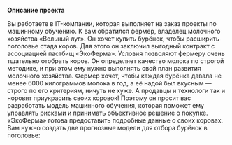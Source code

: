 **Описание проекта**

Вы работаете в IT-компании, которая выполняет на заказ проекты по машинному обучению. К вам обратился фермер, владелец молочного хозяйства «Вольный луг». Он хочет купить бурёнок, чтобы расширить поголовье стада коров. Для этого он заключил выгодный контракт с ассоциацией пастбищ «ЭкоФерма».
Условия позволяют фермеру очень тщательно отобрать коров. Он определяет качество молока по строгой методике, и при этом ему нужно выполнять свой план развития молочного хозяйства. Фермер хочет, чтобы каждая бурёнка давала не менее 6000 килограммов молока в год, а её надой был вкусным — строго по его критериям, ничуть не хуже. А продавцы и технологи так и норовят приукрасить своих коровок!
Поэтому он просит вас разработать модель машинного обучения, которая поможет ему управлять рисками и принимать объективное решение о покупке. «ЭкоФерма» готова предоставить подробные данные о своих коровах. Вам нужно создать две прогнозные модели для отбора бурёнок в поголовье:
